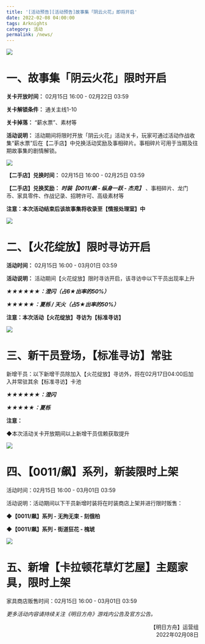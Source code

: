 ```yaml
---
title: '[活动预告][活动预告]故事集「阴云火花」即将开启'
date: 2022-02-08 04:00:00
tags: Arknights
category: 活动
permalink: /news/
---
```


![](https://web.hycdn.cn/arknights/official/pic/20220208/973fccc659d25fadaaadc9774b2bd030.JPG)

<!-- more -->

# 一、故事集「阴云火花」限时开启

**关卡开放时间：** 02月15日 16:00 - 02月22日 03:59

**关卡解锁条件：** 通关主线1-10

**关卡掉落：** “薪水票”、素材等

**活动说明：** 活动期间将限时开放「阴云火花」活动关卡，玩家可通过活动作战收集“薪水票”后在【二手店】中兑换活动奖励及事相碎片。事相碎片可用于当期及往期故事集的剧情解锁。

![](https://ak.hycdn.cn/announce/images/20220125/354fff8ac9a6979c2423fc0a7800b998.JPG)

**【二手店】兑换时间：** 02月15日 16:00 - 02月25日 03:59

**【二手店】兑换奖励：** ***时装【0011/飙 - 纵身一跃 - 杰克】*** 、事相碎片、龙门币、家具零件、作战记录、招聘许可、高级素材等

**注意：本次活动结束后该故事集将收录至【情报处理室】中**

![](https://ak.hycdn.cn/announce/images/20220125/cbddebc52a404f41d0e1cbf0ebe76a7c.jpg)

# 二、【火花绽放】限时寻访开启

**活动时间：** 02月15日 16:00 - 03月01日 03:59

**活动说明：** 活动期间【火花绽放】限时寻访开启，该寻访中以下干员出现率上升

***★★★★★★：澄闪（占6★出率的50%）***

***★★★★★：夏栎 / 天火（占5★出率的50%）***

**注意：本次活动【火花绽放】寻访为【标准寻访】**

![](https://ak.hycdn.cn/announce/images/20220125/f471e3ba45fde567366970990861c836.JPG)

# 三、新干员登场，【标准寻访】常驻

新增干员：以下新增干员除加入【火花绽放】寻访外，将在02月17日04:00后加入并常驻其余【标准寻访】卡池

***★★★★★★：澄闪***

***★★★★★：夏栎***

**注意：**

◆本次活动关卡开放期间以上新增干员信赖获取提升

![](https://ak.hycdn.cn/announce/images/20220125/b1dd92576836a9bfc78d38b8d2fb13e1.JPG)

# 四、【0011/飙】系列，新装限时上架

活动时间：02月15日 16:00 - 03月01日 03:59

活动说明：活动期间以下干员新增时装将在时装商店上架并进行限时贩售：

**◆【0011/飙】系列 - 无拘无束 - 刻俄柏**

**◆【0011/飙】系列 - 街道狂花 - 槐琥**

![](https://ak.hycdn.cn/announce/images/20220125/9a1c2332a3c5e8af3c76560b50b7a474.jpg)

# 五、新增【卡拉顿花草灯艺屋】主题家具，限时上架

家具商店贩售时间：02月15日 16:00 - 03月01日 03:59

*更多活动内容请持续关注《明日方舟》游戏内公告及官方公告。*

<p style="text-align: right">【明日方舟】运营组<br />2022年02月08日</p>
